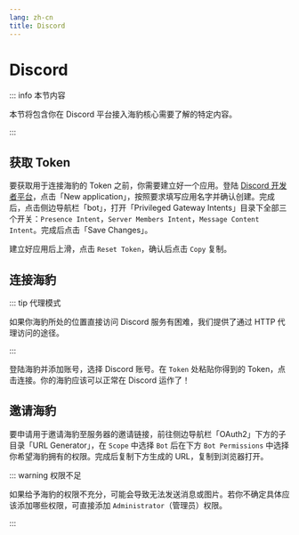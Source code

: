```yaml
---
lang: zh-cn
title: Discord
---
```


# Discord
::: info 本节内容

本节将包含你在 Discord 平台接入海豹核心需要了解的特定内容。

:::

## 获取 Token

要获取用于连接海豹的 Token 之前，你需要建立好一个应用。登陆 [Discord 开发者平台](https://discord.com/developers/applications/1178793642148769905/bot)，点击「New application」，按照要求填写应用名字并确认创建。完成后，点击侧边导航栏「bot」，打开「Privileged Gateway Intents」目录下全部三个开关：`Presence Intent`，`Server Members Intent`，`Message Content Intent`。完成后点击「Save Changes」。

建立好应用后上滑，点击 `Reset Token`，确认后点击 `Copy` 复制。

## 连接海豹

::: tip 代理模式

如果你海豹所处的位置直接访问 Discord 服务有困难，我们提供了通过 HTTP 代理访问的途径。

:::

登陆海豹并添加账号，选择 Discord 账号。在 `Token` 处粘贴你得到的 Token，点击连接。你的海豹应该可以正常在 Discord 运作了！

## 邀请海豹

要申请用于邀请海豹至服务器的邀请链接，前往侧边导航栏「OAuth2」下方的子目录「URL Generator」，在 `Scope` 中选择 `Bot` 后在下方 `Bot Permissions` 中选择你希望海豹拥有的权限。完成后复制下方生成的 URL，复制到浏览器打开。

::: warning 权限不足

如果给予海豹的权限不充分，可能会导致无法发送消息或图片。若你不确定具体应该添加哪些权限，可直接添加 `Administrator`（管理员）权限。

:::
